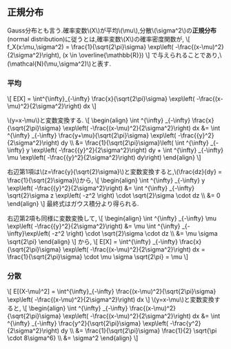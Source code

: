 ## 正規分布
Gauss分布とも言う.確率変数\\(X\\)が平均\\(\mu\\),分散\\(\sigma^2\\)の**正規分布**(normal distribution)に従うとは,確率変数\\(X\\)の確率密度関数が,
\\[
	f_X(x:\mu,\sigma^2) = \frac{1}{\sqrt{2\pi}\sigma} \exp\left( -\frac{(x-\mu)^2}{2\sigma^2}\right), (x \in \overline{\mathbb{R}})
\\]
で与えられることであり,\\(\mathcal{N}(\mu,\sigma^2)\\)と表す.

### 平均
\\[
	E[X] = \int^{\infty}_{-\infty} \frac{x}{\sqrt{2\pi}\sigma} \exp\left( -\frac{(x-\mu)^2}{2\sigma^2}\right) dx
\\]

\\(y=x-\mu\\)と変数変換する.
\\[
  \begin{align}
	\int ^{\infty} _{-\infty} \frac{x}{\sqrt{2\pi}\sigma} \exp\left( -\frac{(x-\mu)^2}{2\sigma^2}\right) dx &= \int ^{\infty} _{-\infty} \frac{y+\mu}{\sqrt{2\pi}\sigma} \exp\left( -\frac{{y}^2}{2\sigma^2}\right) dy \\\\
	&= \frac{1}{\sqrt{2\pi}\sigma}\left( \int ^{\infty} _{-\infty} y \exp\left( -\frac{{y}^2}{2\sigma^2}\right) dy + \int ^{\infty} _{-\infty} \mu \exp\left( -\frac{{y}^2}{2\sigma^2}\right) dy\right)
  \end{align}
\\]

右辺第1項は\\(z=\frac{y}{\sqrt{2}\sigma}\\)と変数変換すると,\\(\frac{dz}{dy} = \frac{1}{\sqrt{2}\sigma}\\)から,
\\[
  \begin{align}
\int ^{\infty} _{-\infty} y \exp\left( -\frac{{y}^2}{2\sigma^2}\right) &= \int ^{\infty} _{-\infty} \sqrt{2}\sigma z \exp\left( -z^2 \right) \cdot \sqrt{2}\sigma \cdot dz \\\\
	&= 0
  \end{align}
\\]
最終式はガウス積分より得られる.

右辺第2項も同様に変数変換して,
\\[
  \begin{align}
\int ^{\infty} _{-\infty} \mu \exp\left( -\frac{{y}^2}{2\sigma^2}\right) &= \mu \int ^{\infty} _{-\infty}\exp\left( -z^2 \right) \cdot \sqrt{2}\sigma \cdot dz \\\\
	&= \mu \sigma \sqrt{2\pi} 
  \end{align}
\\]
から,
\\[
	E[X] = \int^{\infty} _{-\infty} \frac{x}{\sqrt{2\pi}\sigma} \exp\left( -\frac{(x-\mu)^2}{2\sigma^2}\right) dx = \frac{1}{\sqrt{2\pi}\sigma} \cdot \mu \sigma \sqrt{2\pi} = \mu
\\]

### 分散
\\[
	E[(X-\mu)^2] = \int^{\infty}_{-\infty} \frac{(x-\mu)^2}{\sqrt{2\pi}\sigma} \exp\left( -\frac{(x-\mu)^2}{2\sigma^2}\right) dx
\\]
\\(y=x-\mu\\)と変数変換すると,
\\[
  \begin{align}
	\int ^{\infty} _{-\infty} \frac{(x-\mu)^2}{\sqrt{2\pi}\sigma} \exp\left( -\frac{(x-\mu)^2}{2\sigma^2}\right) dx &= \int ^{\infty} _{-\infty} \frac{y^2}{\sqrt{2\pi}\sigma} \exp\left( -\frac{y^2}{2\sigma^2}\right) dy \\\\
	&= \frac{1}{\sqrt{2\pi}\sigma} \frac{1}{2} \sqrt{\pi \cdot 8\sigma^6} \\\\
	&= \sigma^2
  \end{align}
\\]
